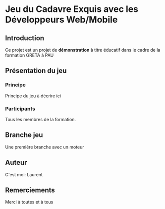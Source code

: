 # Jeu du Cadavre Exquis avec les Développeurs Web/Mobile
## Introduction
Ce projet est un projet de **démonstration** à titre éducatif dans le cadre de la formation GRETA à PAU

## Présentation du jeu
### Principe
Principe du jeu à décrire ici

### Participants
Tous les membres de la formation.

## Branche jeu
Une première branche avec un moteur

## Auteur
C'est moi: Laurent

## Remerciements
Merci à toutes et à tous

